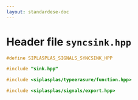 ```yaml
---
layout: standardese-doc
---
```


# Header file `syncsink.hpp`

``` cpp
#define SIPLASPLAS_SIGNALS_SYNCSINK_HPP 

#include "sink.hpp"

#include <siplasplas/typeerasure/function.hpp>

#include <siplasplas/signals/export.hpp>
```
